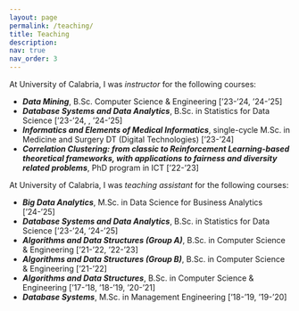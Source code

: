 ```yaml
---
layout: page
permalink: /teaching/
title: Teaching
description: 
nav: true
nav_order: 3
---
```


At University of Calabria, I was <i>instructor</i> for the following courses:
- <b><i> Data Mining</i></b>, B.Sc. Computer Science & Engineering [’23-’24, ’24-’25]
- <b><i> Database Systems and Data Analytics</i></b>, B.Sc. in Statistics for Data Science [’23-’24, , ’24-’25]
- <b><i> Informatics and Elements of Medical Informatics</i></b>, single-cycle M.Sc. in Medicine and Surgery DT (Digital Technologies) [’23-’24]
- <b><i> Correlation Clustering: from classic to Reinforcement Learning-based theoretical frameworks, with applications to fairness and diversity related problems</i></b>, PhD program in ICT [’22-’23]

At University of Calabria, I was <i>teaching assistant</i> for the following courses:
- <b><i> Big Data Analytics</i></b>, M.Sc. in Data Science for Business Analytics [’24-’25]
- <b><i> Database Systems and Data Analytics</i></b>, B.Sc. in Statistics for Data Science [’23-’24, ’24-’25]
- <b><i> Algorithms and Data Structures (Group A)</i></b>, B.Sc. in Computer Science & Engineering [’21-’22, ’22-’23]
- <b><i> Algorithms and Data Structures (Group B)</i></b>, B.Sc. in Computer Science & Engineering [’21-’22] 
- <b><i> Algorithms and Data Structures</i></b>, B.Sc. in Computer Science & Engineering [’17-’18, ’18-’19, ’20-’21]
- <b><i> Database Systems</i></b>, M.Sc. in Management Engineering [’18-’19, ’19-’20]
